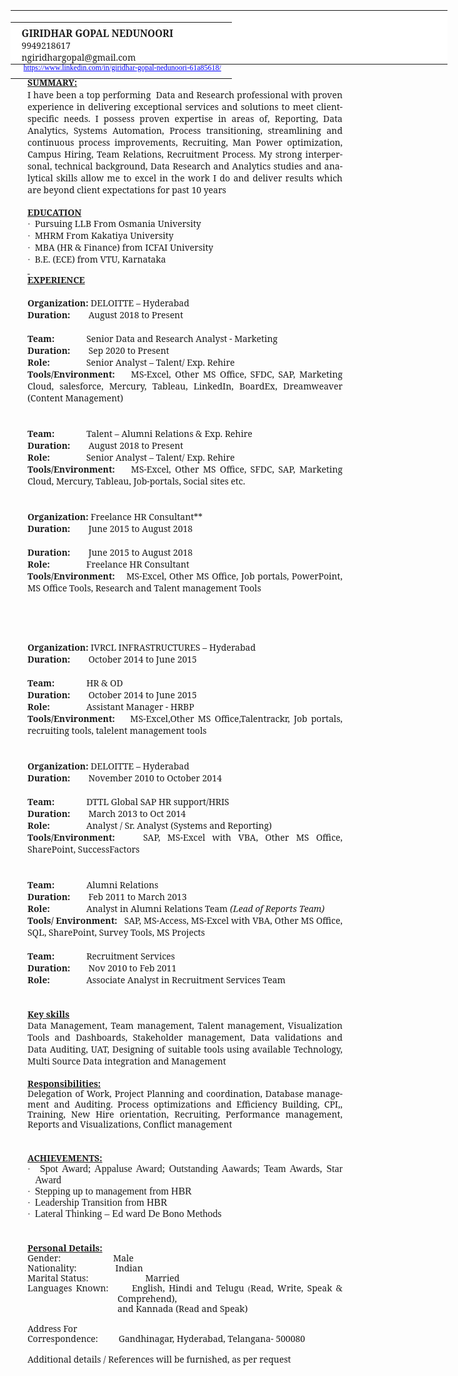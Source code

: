 <html xmlns:v="urn:schemas-microsoft-com:vml"
xmlns:o="urn:schemas-microsoft-com:office:office"
xmlns:w="urn:schemas-microsoft-com:office:word"
xmlns:m="http://schemas.microsoft.com/office/2004/12/omml"
xmlns="http://www.w3.org/TR/REC-html40">

<head>
<meta http-equiv=Content-Type content="text/html; charset=windows-1252">
<meta name=ProgId content=Word.Document>
<meta name=Generator content="Microsoft Word 12">
<meta name=Originator content="Microsoft Word 12">
<link rel=File-List
href="Giridhar%20Gopal%20Nedunoori%20v%202-%20Juner%202021%20-%20Copy_files/filelist.xml">
<link rel=Edit-Time-Data
href="Giridhar%20Gopal%20Nedunoori%20v%202-%20Juner%202021%20-%20Copy_files/editdata.mso">
<!--[if !mso]>
<style>
v\:* {behavior:url(#default#VML);}
o\:* {behavior:url(#default#VML);}
w\:* {behavior:url(#default#VML);}
.shape {behavior:url(#default#VML);}
</style>
<![endif]--><!--[if gte mso 9]><xml>
 <o:DocumentProperties>
  <o:Author>Zaman, Faraz</o:Author>
  <o:LastAuthor>Windows 7</o:LastAuthor>
  <o:Revision>2</o:Revision>
  <o:TotalTime>60</o:TotalTime>
  <o:LastPrinted>2021-06-18T17:49:00Z</o:LastPrinted>
  <o:Created>2021-06-18T18:22:00Z</o:Created>
  <o:LastSaved>2021-06-18T18:22:00Z</o:LastSaved>
  <o:Pages>3</o:Pages>
  <o:Words>555</o:Words>
  <o:Characters>3164</o:Characters>
  <o:Company>Deloitte</o:Company>
  <o:Lines>26</o:Lines>
  <o:Paragraphs>7</o:Paragraphs>
  <o:CharactersWithSpaces>3712</o:CharactersWithSpaces>
  <o:Version>12.00</o:Version>
 </o:DocumentProperties>
 <o:OfficeDocumentSettings>
  <o:AllowPNG/>
 </o:OfficeDocumentSettings>
</xml><![endif]-->
<link rel=themeData
href="Giridhar%20Gopal%20Nedunoori%20v%202-%20Juner%202021%20-%20Copy_files/themedata.thmx">
<link rel=colorSchemeMapping
href="Giridhar%20Gopal%20Nedunoori%20v%202-%20Juner%202021%20-%20Copy_files/colorschememapping.xml">
<!--[if gte mso 9]><xml>
 <w:WordDocument>
  <w:TrackMoves>false</w:TrackMoves>
  <w:TrackFormatting/>
  <w:PunctuationKerning/>
  <w:ValidateAgainstSchemas/>
  <w:SaveIfXMLInvalid>false</w:SaveIfXMLInvalid>
  <w:IgnoreMixedContent>false</w:IgnoreMixedContent>
  <w:AlwaysShowPlaceholderText>false</w:AlwaysShowPlaceholderText>
  <w:DoNotPromoteQF/>
  <w:LidThemeOther>EN-US</w:LidThemeOther>
  <w:LidThemeAsian>X-NONE</w:LidThemeAsian>
  <w:LidThemeComplexScript>TE</w:LidThemeComplexScript>
  <w:Compatibility>
   <w:BreakWrappedTables/>
   <w:SnapToGridInCell/>
   <w:WrapTextWithPunct/>
   <w:UseAsianBreakRules/>
   <w:DontGrowAutofit/>
   <w:SplitPgBreakAndParaMark/>
   <w:DontVertAlignCellWithSp/>
   <w:DontBreakConstrainedForcedTables/>
   <w:DontVertAlignInTxbx/>
   <w:Word11KerningPairs/>
   <w:CachedColBalance/>
  </w:Compatibility>
  <m:mathPr>
   <m:mathFont m:val="Cambria Math"/>
   <m:brkBin m:val="before"/>
   <m:brkBinSub m:val="--"/>
   <m:smallFrac/>
   <m:dispDef/>
   <m:lMargin m:val="0"/>
   <m:rMargin m:val="0"/>
   <m:defJc m:val="centerGroup"/>
   <m:wrapIndent m:val="1440"/>
   <m:intLim m:val="subSup"/>
   <m:naryLim m:val="undOvr"/>
  </m:mathPr></w:WordDocument>
</xml><![endif]--><!--[if gte mso 9]><xml>
 <w:LatentStyles DefLockedState="false" DefUnhideWhenUsed="true"
  DefSemiHidden="true" DefQFormat="false" DefPriority="99"
  LatentStyleCount="267">
  <w:LsdException Locked="false" Priority="0" SemiHidden="false"
   UnhideWhenUsed="false" QFormat="true" Name="Normal"/>
  <w:LsdException Locked="false" Priority="0" SemiHidden="false"
   UnhideWhenUsed="false" QFormat="true" Name="heading 1"/>
  <w:LsdException Locked="false" Priority="9" QFormat="true" Name="heading 2"/>
  <w:LsdException Locked="false" Priority="9" QFormat="true" Name="heading 3"/>
  <w:LsdException Locked="false" Priority="9" QFormat="true" Name="heading 4"/>
  <w:LsdException Locked="false" Priority="9" QFormat="true" Name="heading 5"/>
  <w:LsdException Locked="false" Priority="9" QFormat="true" Name="heading 6"/>
  <w:LsdException Locked="false" Priority="9" QFormat="true" Name="heading 7"/>
  <w:LsdException Locked="false" Priority="9" QFormat="true" Name="heading 8"/>
  <w:LsdException Locked="false" Priority="9" QFormat="true" Name="heading 9"/>
  <w:LsdException Locked="false" Priority="39" Name="toc 1"/>
  <w:LsdException Locked="false" Priority="39" Name="toc 2"/>
  <w:LsdException Locked="false" Priority="39" Name="toc 3"/>
  <w:LsdException Locked="false" Priority="39" Name="toc 4"/>
  <w:LsdException Locked="false" Priority="39" Name="toc 5"/>
  <w:LsdException Locked="false" Priority="39" Name="toc 6"/>
  <w:LsdException Locked="false" Priority="39" Name="toc 7"/>
  <w:LsdException Locked="false" Priority="39" Name="toc 8"/>
  <w:LsdException Locked="false" Priority="39" Name="toc 9"/>
  <w:LsdException Locked="false" Priority="35" QFormat="true" Name="caption"/>
  <w:LsdException Locked="false" Priority="10" SemiHidden="false"
   UnhideWhenUsed="false" QFormat="true" Name="Title"/>
  <w:LsdException Locked="false" Priority="1" Name="Default Paragraph Font"/>
  <w:LsdException Locked="false" Priority="11" SemiHidden="false"
   UnhideWhenUsed="false" QFormat="true" Name="Subtitle"/>
  <w:LsdException Locked="false" Priority="0" Name="Hyperlink"/>
  <w:LsdException Locked="false" Priority="22" SemiHidden="false"
   UnhideWhenUsed="false" QFormat="true" Name="Strong"/>
  <w:LsdException Locked="false" Priority="20" SemiHidden="false"
   UnhideWhenUsed="false" QFormat="true" Name="Emphasis"/>
  <w:LsdException Locked="false" Priority="59" SemiHidden="false"
   UnhideWhenUsed="false" Name="Table Grid"/>
  <w:LsdException Locked="false" UnhideWhenUsed="false" Name="Placeholder Text"/>
  <w:LsdException Locked="false" Priority="1" SemiHidden="false"
   UnhideWhenUsed="false" QFormat="true" Name="No Spacing"/>
  <w:LsdException Locked="false" Priority="60" SemiHidden="false"
   UnhideWhenUsed="false" Name="Light Shading"/>
  <w:LsdException Locked="false" Priority="61" SemiHidden="false"
   UnhideWhenUsed="false" Name="Light List"/>
  <w:LsdException Locked="false" Priority="62" SemiHidden="false"
   UnhideWhenUsed="false" Name="Light Grid"/>
  <w:LsdException Locked="false" Priority="63" SemiHidden="false"
   UnhideWhenUsed="false" Name="Medium Shading 1"/>
  <w:LsdException Locked="false" Priority="64" SemiHidden="false"
   UnhideWhenUsed="false" Name="Medium Shading 2"/>
  <w:LsdException Locked="false" Priority="65" SemiHidden="false"
   UnhideWhenUsed="false" Name="Medium List 1"/>
  <w:LsdException Locked="false" Priority="66" SemiHidden="false"
   UnhideWhenUsed="false" Name="Medium List 2"/>
  <w:LsdException Locked="false" Priority="67" SemiHidden="false"
   UnhideWhenUsed="false" Name="Medium Grid 1"/>
  <w:LsdException Locked="false" Priority="68" SemiHidden="false"
   UnhideWhenUsed="false" Name="Medium Grid 2"/>
  <w:LsdException Locked="false" Priority="69" SemiHidden="false"
   UnhideWhenUsed="false" Name="Medium Grid 3"/>
  <w:LsdException Locked="false" Priority="70" SemiHidden="false"
   UnhideWhenUsed="false" Name="Dark List"/>
  <w:LsdException Locked="false" Priority="71" SemiHidden="false"
   UnhideWhenUsed="false" Name="Colorful Shading"/>
  <w:LsdException Locked="false" Priority="72" SemiHidden="false"
   UnhideWhenUsed="false" Name="Colorful List"/>
  <w:LsdException Locked="false" Priority="73" SemiHidden="false"
   UnhideWhenUsed="false" Name="Colorful Grid"/>
  <w:LsdException Locked="false" Priority="60" SemiHidden="false"
   UnhideWhenUsed="false" Name="Light Shading Accent 1"/>
  <w:LsdException Locked="false" Priority="61" SemiHidden="false"
   UnhideWhenUsed="false" Name="Light List Accent 1"/>
  <w:LsdException Locked="false" Priority="62" SemiHidden="false"
   UnhideWhenUsed="false" Name="Light Grid Accent 1"/>
  <w:LsdException Locked="false" Priority="63" SemiHidden="false"
   UnhideWhenUsed="false" Name="Medium Shading 1 Accent 1"/>
  <w:LsdException Locked="false" Priority="64" SemiHidden="false"
   UnhideWhenUsed="false" Name="Medium Shading 2 Accent 1"/>
  <w:LsdException Locked="false" Priority="65" SemiHidden="false"
   UnhideWhenUsed="false" Name="Medium List 1 Accent 1"/>
  <w:LsdException Locked="false" UnhideWhenUsed="false" Name="Revision"/>
  <w:LsdException Locked="false" Priority="34" SemiHidden="false"
   UnhideWhenUsed="false" QFormat="true" Name="List Paragraph"/>
  <w:LsdException Locked="false" Priority="29" SemiHidden="false"
   UnhideWhenUsed="false" QFormat="true" Name="Quote"/>
  <w:LsdException Locked="false" Priority="30" SemiHidden="false"
   UnhideWhenUsed="false" QFormat="true" Name="Intense Quote"/>
  <w:LsdException Locked="false" Priority="66" SemiHidden="false"
   UnhideWhenUsed="false" Name="Medium List 2 Accent 1"/>
  <w:LsdException Locked="false" Priority="67" SemiHidden="false"
   UnhideWhenUsed="false" Name="Medium Grid 1 Accent 1"/>
  <w:LsdException Locked="false" Priority="68" SemiHidden="false"
   UnhideWhenUsed="false" Name="Medium Grid 2 Accent 1"/>
  <w:LsdException Locked="false" Priority="69" SemiHidden="false"
   UnhideWhenUsed="false" Name="Medium Grid 3 Accent 1"/>
  <w:LsdException Locked="false" Priority="70" SemiHidden="false"
   UnhideWhenUsed="false" Name="Dark List Accent 1"/>
  <w:LsdException Locked="false" Priority="71" SemiHidden="false"
   UnhideWhenUsed="false" Name="Colorful Shading Accent 1"/>
  <w:LsdException Locked="false" Priority="72" SemiHidden="false"
   UnhideWhenUsed="false" Name="Colorful List Accent 1"/>
  <w:LsdException Locked="false" Priority="73" SemiHidden="false"
   UnhideWhenUsed="false" Name="Colorful Grid Accent 1"/>
  <w:LsdException Locked="false" Priority="60" SemiHidden="false"
   UnhideWhenUsed="false" Name="Light Shading Accent 2"/>
  <w:LsdException Locked="false" Priority="61" SemiHidden="false"
   UnhideWhenUsed="false" Name="Light List Accent 2"/>
  <w:LsdException Locked="false" Priority="62" SemiHidden="false"
   UnhideWhenUsed="false" Name="Light Grid Accent 2"/>
  <w:LsdException Locked="false" Priority="63" SemiHidden="false"
   UnhideWhenUsed="false" Name="Medium Shading 1 Accent 2"/>
  <w:LsdException Locked="false" Priority="64" SemiHidden="false"
   UnhideWhenUsed="false" Name="Medium Shading 2 Accent 2"/>
  <w:LsdException Locked="false" Priority="65" SemiHidden="false"
   UnhideWhenUsed="false" Name="Medium List 1 Accent 2"/>
  <w:LsdException Locked="false" Priority="66" SemiHidden="false"
   UnhideWhenUsed="false" Name="Medium List 2 Accent 2"/>
  <w:LsdException Locked="false" Priority="67" SemiHidden="false"
   UnhideWhenUsed="false" Name="Medium Grid 1 Accent 2"/>
  <w:LsdException Locked="false" Priority="68" SemiHidden="false"
   UnhideWhenUsed="false" Name="Medium Grid 2 Accent 2"/>
  <w:LsdException Locked="false" Priority="69" SemiHidden="false"
   UnhideWhenUsed="false" Name="Medium Grid 3 Accent 2"/>
  <w:LsdException Locked="false" Priority="70" SemiHidden="false"
   UnhideWhenUsed="false" Name="Dark List Accent 2"/>
  <w:LsdException Locked="false" Priority="71" SemiHidden="false"
   UnhideWhenUsed="false" Name="Colorful Shading Accent 2"/>
  <w:LsdException Locked="false" Priority="72" SemiHidden="false"
   UnhideWhenUsed="false" Name="Colorful List Accent 2"/>
  <w:LsdException Locked="false" Priority="73" SemiHidden="false"
   UnhideWhenUsed="false" Name="Colorful Grid Accent 2"/>
  <w:LsdException Locked="false" Priority="60" SemiHidden="false"
   UnhideWhenUsed="false" Name="Light Shading Accent 3"/>
  <w:LsdException Locked="false" Priority="61" SemiHidden="false"
   UnhideWhenUsed="false" Name="Light List Accent 3"/>
  <w:LsdException Locked="false" Priority="62" SemiHidden="false"
   UnhideWhenUsed="false" Name="Light Grid Accent 3"/>
  <w:LsdException Locked="false" Priority="63" SemiHidden="false"
   UnhideWhenUsed="false" Name="Medium Shading 1 Accent 3"/>
  <w:LsdException Locked="false" Priority="64" SemiHidden="false"
   UnhideWhenUsed="false" Name="Medium Shading 2 Accent 3"/>
  <w:LsdException Locked="false" Priority="65" SemiHidden="false"
   UnhideWhenUsed="false" Name="Medium List 1 Accent 3"/>
  <w:LsdException Locked="false" Priority="66" SemiHidden="false"
   UnhideWhenUsed="false" Name="Medium List 2 Accent 3"/>
  <w:LsdException Locked="false" Priority="67" SemiHidden="false"
   UnhideWhenUsed="false" Name="Medium Grid 1 Accent 3"/>
  <w:LsdException Locked="false" Priority="68" SemiHidden="false"
   UnhideWhenUsed="false" Name="Medium Grid 2 Accent 3"/>
  <w:LsdException Locked="false" Priority="69" SemiHidden="false"
   UnhideWhenUsed="false" Name="Medium Grid 3 Accent 3"/>
  <w:LsdException Locked="false" Priority="70" SemiHidden="false"
   UnhideWhenUsed="false" Name="Dark List Accent 3"/>
  <w:LsdException Locked="false" Priority="71" SemiHidden="false"
   UnhideWhenUsed="false" Name="Colorful Shading Accent 3"/>
  <w:LsdException Locked="false" Priority="72" SemiHidden="false"
   UnhideWhenUsed="false" Name="Colorful List Accent 3"/>
  <w:LsdException Locked="false" Priority="73" SemiHidden="false"
   UnhideWhenUsed="false" Name="Colorful Grid Accent 3"/>
  <w:LsdException Locked="false" Priority="60" SemiHidden="false"
   UnhideWhenUsed="false" Name="Light Shading Accent 4"/>
  <w:LsdException Locked="false" Priority="61" SemiHidden="false"
   UnhideWhenUsed="false" Name="Light List Accent 4"/>
  <w:LsdException Locked="false" Priority="62" SemiHidden="false"
   UnhideWhenUsed="false" Name="Light Grid Accent 4"/>
  <w:LsdException Locked="false" Priority="63" SemiHidden="false"
   UnhideWhenUsed="false" Name="Medium Shading 1 Accent 4"/>
  <w:LsdException Locked="false" Priority="64" SemiHidden="false"
   UnhideWhenUsed="false" Name="Medium Shading 2 Accent 4"/>
  <w:LsdException Locked="false" Priority="65" SemiHidden="false"
   UnhideWhenUsed="false" Name="Medium List 1 Accent 4"/>
  <w:LsdException Locked="false" Priority="66" SemiHidden="false"
   UnhideWhenUsed="false" Name="Medium List 2 Accent 4"/>
  <w:LsdException Locked="false" Priority="67" SemiHidden="false"
   UnhideWhenUsed="false" Name="Medium Grid 1 Accent 4"/>
  <w:LsdException Locked="false" Priority="68" SemiHidden="false"
   UnhideWhenUsed="false" Name="Medium Grid 2 Accent 4"/>
  <w:LsdException Locked="false" Priority="69" SemiHidden="false"
   UnhideWhenUsed="false" Name="Medium Grid 3 Accent 4"/>
  <w:LsdException Locked="false" Priority="70" SemiHidden="false"
   UnhideWhenUsed="false" Name="Dark List Accent 4"/>
  <w:LsdException Locked="false" Priority="71" SemiHidden="false"
   UnhideWhenUsed="false" Name="Colorful Shading Accent 4"/>
  <w:LsdException Locked="false" Priority="72" SemiHidden="false"
   UnhideWhenUsed="false" Name="Colorful List Accent 4"/>
  <w:LsdException Locked="false" Priority="73" SemiHidden="false"
   UnhideWhenUsed="false" Name="Colorful Grid Accent 4"/>
  <w:LsdException Locked="false" Priority="60" SemiHidden="false"
   UnhideWhenUsed="false" Name="Light Shading Accent 5"/>
  <w:LsdException Locked="false" Priority="61" SemiHidden="false"
   UnhideWhenUsed="false" Name="Light List Accent 5"/>
  <w:LsdException Locked="false" Priority="62" SemiHidden="false"
   UnhideWhenUsed="false" Name="Light Grid Accent 5"/>
  <w:LsdException Locked="false" Priority="63" SemiHidden="false"
   UnhideWhenUsed="false" Name="Medium Shading 1 Accent 5"/>
  <w:LsdException Locked="false" Priority="64" SemiHidden="false"
   UnhideWhenUsed="false" Name="Medium Shading 2 Accent 5"/>
  <w:LsdException Locked="false" Priority="65" SemiHidden="false"
   UnhideWhenUsed="false" Name="Medium List 1 Accent 5"/>
  <w:LsdException Locked="false" Priority="66" SemiHidden="false"
   UnhideWhenUsed="false" Name="Medium List 2 Accent 5"/>
  <w:LsdException Locked="false" Priority="67" SemiHidden="false"
   UnhideWhenUsed="false" Name="Medium Grid 1 Accent 5"/>
  <w:LsdException Locked="false" Priority="68" SemiHidden="false"
   UnhideWhenUsed="false" Name="Medium Grid 2 Accent 5"/>
  <w:LsdException Locked="false" Priority="69" SemiHidden="false"
   UnhideWhenUsed="false" Name="Medium Grid 3 Accent 5"/>
  <w:LsdException Locked="false" Priority="70" SemiHidden="false"
   UnhideWhenUsed="false" Name="Dark List Accent 5"/>
  <w:LsdException Locked="false" Priority="71" SemiHidden="false"
   UnhideWhenUsed="false" Name="Colorful Shading Accent 5"/>
  <w:LsdException Locked="false" Priority="72" SemiHidden="false"
   UnhideWhenUsed="false" Name="Colorful List Accent 5"/>
  <w:LsdException Locked="false" Priority="73" SemiHidden="false"
   UnhideWhenUsed="false" Name="Colorful Grid Accent 5"/>
  <w:LsdException Locked="false" Priority="60" SemiHidden="false"
   UnhideWhenUsed="false" Name="Light Shading Accent 6"/>
  <w:LsdException Locked="false" Priority="61" SemiHidden="false"
   UnhideWhenUsed="false" Name="Light List Accent 6"/>
  <w:LsdException Locked="false" Priority="62" SemiHidden="false"
   UnhideWhenUsed="false" Name="Light Grid Accent 6"/>
  <w:LsdException Locked="false" Priority="63" SemiHidden="false"
   UnhideWhenUsed="false" Name="Medium Shading 1 Accent 6"/>
  <w:LsdException Locked="false" Priority="64" SemiHidden="false"
   UnhideWhenUsed="false" Name="Medium Shading 2 Accent 6"/>
  <w:LsdException Locked="false" Priority="65" SemiHidden="false"
   UnhideWhenUsed="false" Name="Medium List 1 Accent 6"/>
  <w:LsdException Locked="false" Priority="66" SemiHidden="false"
   UnhideWhenUsed="false" Name="Medium List 2 Accent 6"/>
  <w:LsdException Locked="false" Priority="67" SemiHidden="false"
   UnhideWhenUsed="false" Name="Medium Grid 1 Accent 6"/>
  <w:LsdException Locked="false" Priority="68" SemiHidden="false"
   UnhideWhenUsed="false" Name="Medium Grid 2 Accent 6"/>
  <w:LsdException Locked="false" Priority="69" SemiHidden="false"
   UnhideWhenUsed="false" Name="Medium Grid 3 Accent 6"/>
  <w:LsdException Locked="false" Priority="70" SemiHidden="false"
   UnhideWhenUsed="false" Name="Dark List Accent 6"/>
  <w:LsdException Locked="false" Priority="71" SemiHidden="false"
   UnhideWhenUsed="false" Name="Colorful Shading Accent 6"/>
  <w:LsdException Locked="false" Priority="72" SemiHidden="false"
   UnhideWhenUsed="false" Name="Colorful List Accent 6"/>
  <w:LsdException Locked="false" Priority="73" SemiHidden="false"
   UnhideWhenUsed="false" Name="Colorful Grid Accent 6"/>
  <w:LsdException Locked="false" Priority="19" SemiHidden="false"
   UnhideWhenUsed="false" QFormat="true" Name="Subtle Emphasis"/>
  <w:LsdException Locked="false" Priority="21" SemiHidden="false"
   UnhideWhenUsed="false" QFormat="true" Name="Intense Emphasis"/>
  <w:LsdException Locked="false" Priority="31" SemiHidden="false"
   UnhideWhenUsed="false" QFormat="true" Name="Subtle Reference"/>
  <w:LsdException Locked="false" Priority="32" SemiHidden="false"
   UnhideWhenUsed="false" QFormat="true" Name="Intense Reference"/>
  <w:LsdException Locked="false" Priority="33" SemiHidden="false"
   UnhideWhenUsed="false" QFormat="true" Name="Book Title"/>
  <w:LsdException Locked="false" Priority="37" Name="Bibliography"/>
  <w:LsdException Locked="false" Priority="39" QFormat="true" Name="TOC Heading"/>
 </w:LatentStyles>
</xml><![endif]-->
<style>
<!--
 /* Font Definitions */
 @font-face
	{font-family:Wingdings;
	panose-1:5 0 0 0 0 0 0 0 0 0;
	mso-font-charset:2;
	mso-generic-font-family:auto;
	mso-font-pitch:variable;
	mso-font-signature:0 268435456 0 0 -2147483648 0;}
@font-face
	{font-family:"Cambria Math";
	panose-1:2 4 5 3 5 4 6 3 2 4;
	mso-font-charset:0;
	mso-generic-font-family:roman;
	mso-font-pitch:variable;
	mso-font-signature:-1610611985 1107304683 0 0 415 0;}
@font-face
	{font-family:Calibri;
	panose-1:2 15 5 2 2 2 4 3 2 4;
	mso-font-charset:0;
	mso-generic-font-family:swiss;
	mso-font-pitch:variable;
	mso-font-signature:-520092929 1073786111 9 0 415 0;}
@font-face
	{font-family:"Book Antiqua";
	panose-1:2 4 6 2 5 3 5 3 3 4;
	mso-font-charset:0;
	mso-generic-font-family:roman;
	mso-font-pitch:variable;
	mso-font-signature:647 0 0 0 159 0;}
 /* Style Definitions */
 p.MsoNormal, li.MsoNormal, div.MsoNormal
	{mso-style-unhide:no;
	mso-style-qformat:yes;
	mso-style-parent:"";
	margin:0in;
	margin-bottom:.0001pt;
	mso-pagination:widow-orphan;
	font-size:12.0pt;
	mso-bidi-font-size:10.0pt;
	font-family:"Times New Roman","serif";
	mso-fareast-font-family:"Times New Roman";
	mso-bidi-language:AR-SA;}
h1
	{mso-style-name:"Heading 1\,Part";
	mso-style-unhide:no;
	mso-style-qformat:yes;
	mso-style-link:"Heading 1 Char\,Part Char";
	mso-style-next:Normal;
	margin:0in;
	margin-bottom:.0001pt;
	mso-pagination:widow-orphan;
	page-break-after:avoid;
	mso-outline-level:1;
	font-size:12.0pt;
	mso-bidi-font-size:10.0pt;
	font-family:"Times New Roman","serif";
	mso-fareast-font-family:"Times New Roman";
	mso-font-kerning:0pt;
	mso-bidi-language:AR-SA;
	mso-bidi-font-weight:normal;}
p.MsoHeader, li.MsoHeader, div.MsoHeader
	{mso-style-priority:99;
	mso-style-link:"Header Char";
	margin:0in;
	margin-bottom:.0001pt;
	mso-pagination:widow-orphan;
	tab-stops:center 3.25in right 6.5in;
	font-size:12.0pt;
	mso-bidi-font-size:10.0pt;
	font-family:"Times New Roman","serif";
	mso-fareast-font-family:"Times New Roman";
	mso-bidi-language:AR-SA;}
p.MsoFooter, li.MsoFooter, div.MsoFooter
	{mso-style-priority:99;
	mso-style-link:"Footer Char";
	margin:0in;
	margin-bottom:.0001pt;
	mso-pagination:widow-orphan;
	tab-stops:center 3.25in right 6.5in;
	font-size:12.0pt;
	mso-bidi-font-size:10.0pt;
	font-family:"Times New Roman","serif";
	mso-fareast-font-family:"Times New Roman";
	mso-bidi-language:AR-SA;}
a:link, span.MsoHyperlink
	{mso-style-noshow:yes;
	mso-style-unhide:no;
	mso-style-parent:"";
	color:blue;
	text-decoration:underline;
	text-underline:single;}
a:visited, span.MsoHyperlinkFollowed
	{mso-style-noshow:yes;
	mso-style-priority:99;
	color:purple;
	mso-themecolor:followedhyperlink;
	text-decoration:underline;
	text-underline:single;}
p.MsoListParagraph, li.MsoListParagraph, div.MsoListParagraph
	{mso-style-priority:34;
	mso-style-unhide:no;
	mso-style-qformat:yes;
	margin-top:0in;
	margin-right:0in;
	margin-bottom:0in;
	margin-left:.5in;
	margin-bottom:.0001pt;
	mso-add-space:auto;
	mso-pagination:widow-orphan;
	font-size:12.0pt;
	font-family:"Times New Roman","serif";
	mso-fareast-font-family:"Times New Roman";
	mso-bidi-language:AR-SA;}
p.MsoListParagraphCxSpFirst, li.MsoListParagraphCxSpFirst, div.MsoListParagraphCxSpFirst
	{mso-style-priority:34;
	mso-style-unhide:no;
	mso-style-qformat:yes;
	mso-style-type:export-only;
	margin-top:0in;
	margin-right:0in;
	margin-bottom:0in;
	margin-left:.5in;
	margin-bottom:.0001pt;
	mso-add-space:auto;
	mso-pagination:widow-orphan;
	font-size:12.0pt;
	font-family:"Times New Roman","serif";
	mso-fareast-font-family:"Times New Roman";
	mso-bidi-language:AR-SA;}
p.MsoListParagraphCxSpMiddle, li.MsoListParagraphCxSpMiddle, div.MsoListParagraphCxSpMiddle
	{mso-style-priority:34;
	mso-style-unhide:no;
	mso-style-qformat:yes;
	mso-style-type:export-only;
	margin-top:0in;
	margin-right:0in;
	margin-bottom:0in;
	margin-left:.5in;
	margin-bottom:.0001pt;
	mso-add-space:auto;
	mso-pagination:widow-orphan;
	font-size:12.0pt;
	font-family:"Times New Roman","serif";
	mso-fareast-font-family:"Times New Roman";
	mso-bidi-language:AR-SA;}
p.MsoListParagraphCxSpLast, li.MsoListParagraphCxSpLast, div.MsoListParagraphCxSpLast
	{mso-style-priority:34;
	mso-style-unhide:no;
	mso-style-qformat:yes;
	mso-style-type:export-only;
	margin-top:0in;
	margin-right:0in;
	margin-bottom:0in;
	margin-left:.5in;
	margin-bottom:.0001pt;
	mso-add-space:auto;
	mso-pagination:widow-orphan;
	font-size:12.0pt;
	font-family:"Times New Roman","serif";
	mso-fareast-font-family:"Times New Roman";
	mso-bidi-language:AR-SA;}
span.Heading1Char
	{mso-style-name:"Heading 1 Char\,Part Char";
	mso-style-unhide:no;
	mso-style-locked:yes;
	mso-style-link:"Heading 1\,Part";
	mso-ansi-font-size:12.0pt;
	mso-bidi-font-size:10.0pt;
	font-family:"Times New Roman","serif";
	mso-ascii-font-family:"Times New Roman";
	mso-fareast-font-family:"Times New Roman";
	mso-hansi-font-family:"Times New Roman";
	mso-bidi-font-family:"Times New Roman";
	font-weight:bold;
	mso-bidi-font-weight:normal;}
span.HeaderChar
	{mso-style-name:"Header Char";
	mso-style-priority:99;
	mso-style-unhide:no;
	mso-style-locked:yes;
	mso-style-link:Header;
	mso-ansi-font-size:12.0pt;
	mso-bidi-font-size:10.0pt;
	font-family:"Times New Roman","serif";
	mso-ascii-font-family:"Times New Roman";
	mso-fareast-font-family:"Times New Roman";
	mso-hansi-font-family:"Times New Roman";
	mso-bidi-font-family:"Times New Roman";}
span.FooterChar
	{mso-style-name:"Footer Char";
	mso-style-priority:99;
	mso-style-unhide:no;
	mso-style-locked:yes;
	mso-style-link:Footer;
	mso-ansi-font-size:12.0pt;
	mso-bidi-font-size:10.0pt;
	font-family:"Times New Roman","serif";
	mso-ascii-font-family:"Times New Roman";
	mso-fareast-font-family:"Times New Roman";
	mso-hansi-font-family:"Times New Roman";
	mso-bidi-font-family:"Times New Roman";}
.MsoChpDefault
	{mso-style-type:export-only;
	mso-default-props:yes;
	mso-ascii-font-family:Calibri;
	mso-ascii-theme-font:minor-latin;
	mso-fareast-font-family:Calibri;
	mso-fareast-theme-font:minor-latin;
	mso-hansi-font-family:Calibri;
	mso-hansi-theme-font:minor-latin;
	mso-bidi-font-family:Gautami;
	mso-bidi-theme-font:minor-bidi;
	mso-bidi-language:AR-SA;}
.MsoPapDefault
	{mso-style-type:export-only;
	margin-bottom:10.0pt;
	line-height:115%;}
 /* Page Definitions */
 @page
	{mso-footnote-separator:url("Giridhar%20Gopal%20Nedunoori%20v%202-%20Juner%202021%20-%20Copy_files/header.htm") fs;
	mso-footnote-continuation-separator:url("Giridhar%20Gopal%20Nedunoori%20v%202-%20Juner%202021%20-%20Copy_files/header.htm") fcs;
	mso-endnote-separator:url("Giridhar%20Gopal%20Nedunoori%20v%202-%20Juner%202021%20-%20Copy_files/header.htm") es;
	mso-endnote-continuation-separator:url("Giridhar%20Gopal%20Nedunoori%20v%202-%20Juner%202021%20-%20Copy_files/header.htm") ecs;}
@page Section1
	{size:8.5in 11.0in;
	margin:58.5pt 67.5pt 22.5pt 63.0pt;
	mso-header-margin:.3in;
	mso-footer-margin:27.75pt;
	mso-title-page:yes;
	mso-header:url("Giridhar%20Gopal%20Nedunoori%20v%202-%20Juner%202021%20-%20Copy_files/header.htm") h1;
	mso-footer:url("Giridhar%20Gopal%20Nedunoori%20v%202-%20Juner%202021%20-%20Copy_files/header.htm") f1;
	mso-first-header:url("Giridhar%20Gopal%20Nedunoori%20v%202-%20Juner%202021%20-%20Copy_files/header.htm") fh1;
	mso-first-footer:url("Giridhar%20Gopal%20Nedunoori%20v%202-%20Juner%202021%20-%20Copy_files/header.htm") ff1;
	mso-paper-source:0;}
div.Section1
	{page:Section1;}
 /* List Definitions */
 @list l0
	{mso-list-id:688602979;
	mso-list-type:hybrid;
	mso-list-template-ids:-210339482 67698689 67698691 67698693 67698689 67698691 67698693 67698689 67698691 67698693;}
@list l0:level1
	{mso-level-number-format:bullet;
	mso-level-text:\F0B7;
	mso-level-tab-stop:none;
	mso-level-number-position:left;
	margin-left:9.35pt;
	text-indent:-.25in;
	font-family:Symbol;}
@list l1
	{mso-list-id:1460343196;
	mso-list-type:hybrid;
	mso-list-template-ids:-1668529498 67698689 67698691 67698693 67698689 67698691 67698693 67698689 67698691 67698693;}
@list l1:level1
	{mso-level-number-format:bullet;
	mso-level-text:\F0B7;
	mso-level-tab-stop:none;
	mso-level-number-position:left;
	margin-left:9.0pt;
	text-indent:-.25in;
	font-family:Symbol;}
@list l2
	{mso-list-id:1517311686;
	mso-list-type:hybrid;
	mso-list-template-ids:1379289326 67698689 67698691 67698693 67698689 67698691 67698693 67698689 67698691 67698693;}
@list l2:level1
	{mso-level-number-format:bullet;
	mso-level-text:\F0B7;
	mso-level-tab-stop:none;
	mso-level-number-position:left;
	margin-left:46.05pt;
	text-indent:-.25in;
	font-family:Symbol;}
@list l2:level2
	{mso-level-number-format:bullet;
	mso-level-text:o;
	mso-level-tab-stop:none;
	mso-level-number-position:left;
	margin-left:82.05pt;
	text-indent:-.25in;
	font-family:"Courier New";}
@list l3
	{mso-list-id:1961689770;
	mso-list-type:hybrid;
	mso-list-template-ids:-1481758502 67698689 67698689 67698693 67698689 67698691 67698693 67698689 67698691 67698693;}
@list l3:level1
	{mso-level-number-format:bullet;
	mso-level-text:\F0B7;
	mso-level-tab-stop:none;
	mso-level-number-position:left;
	text-indent:-.25in;
	font-family:Symbol;}
@list l3:level2
	{mso-level-number-format:bullet;
	mso-level-text:\F0B7;
	mso-level-tab-stop:none;
	mso-level-number-position:left;
	text-indent:-.25in;
	font-family:Symbol;}
@list l3:level3
	{mso-level-number-format:bullet;
	mso-level-text:\F0A7;
	mso-level-tab-stop:none;
	mso-level-number-position:left;
	text-indent:-.25in;
	font-family:Wingdings;}
ol
	{margin-bottom:0in;}
ul
	{margin-bottom:0in;}
-->
</style>
<!--[if gte mso 10]>
<style>
 /* Style Definitions */
 table.MsoNormalTable
	{mso-style-name:"Table Normal";
	mso-tstyle-rowband-size:0;
	mso-tstyle-colband-size:0;
	mso-style-noshow:yes;
	mso-style-priority:99;
	mso-style-qformat:yes;
	mso-style-parent:"";
	mso-padding-alt:0in 5.4pt 0in 5.4pt;
	mso-para-margin-top:0in;
	mso-para-margin-right:0in;
	mso-para-margin-bottom:10.0pt;
	mso-para-margin-left:0in;
	line-height:115%;
	mso-pagination:widow-orphan;
	font-size:11.0pt;
	font-family:"Calibri","sans-serif";
	mso-ascii-font-family:Calibri;
	mso-ascii-theme-font:minor-latin;
	mso-hansi-font-family:Calibri;
	mso-hansi-theme-font:minor-latin;
	mso-bidi-font-family:Gautami;
	mso-bidi-theme-font:minor-bidi;
	mso-bidi-language:AR-SA;}
</style>
<![endif]--><!--[if gte mso 9]><xml>
 <o:shapedefaults v:ext="edit" spidmax="8194"/>
</xml><![endif]--><!--[if gte mso 9]><xml>
 <o:shapelayout v:ext="edit">
  <o:idmap v:ext="edit" data="1"/>
 </o:shapelayout></xml><![endif]-->
</head>

<body lang=EN-US link=blue vlink=purple style='tab-interval:.5in'>

<div class=Section1>

<p class=MsoNormal style='text-align:justify;line-height:150%'><!--[if gte vml 1]><v:shapetype
 id="_x0000_t202" coordsize="21600,21600" o:spt="202" path="m,l,21600r21600,l21600,xe">
 <v:stroke joinstyle="miter"/>
 <v:path gradientshapeok="t" o:connecttype="rect"/>
</v:shapetype><v:shape id="_x0000_s1026" type="#_x0000_t202" style='position:absolute;
 left:0;text-align:left;margin-left:-20.2pt;margin-top:-20.45pt;width:520.95pt;
 height:61.95pt;z-index:1' stroked="f">
 <v:textbox style='mso-next-textbox:#_x0000_s1026'/>
</v:shape><![endif]--><![if !vml]><span style='mso-ignore:vglayout;position:
relative;z-index:1'><span style='left:0px;position:absolute;left:-27px;
top:-27px;width:699px;height:86px'>

<table cellpadding=0 cellspacing=0>
 <tr>
  <td width=699 height=86 bgcolor=white style='vertical-align:top;background:
  white'><![endif]><![if !mso]><span style='position:absolute;mso-ignore:vglayout;
  left:0pt;z-index:1'>
  <table cellpadding=0 cellspacing=0 width="100%">
   <tr>
    <td><![endif]>
    <div v:shape="_x0000_s1026" style='padding:3.6pt 7.2pt 3.6pt 7.2pt'
    class=shape>
    <h1><span style='font-size:11.5pt;font-family:"Book Antiqua","serif";
    mso-bidi-font-family:Arial'>GIRIDHAR GOPAL NEDUNOORI<o:p></o:p></span></h1>
    <p class=MsoNormal><span style='font-size:10.5pt;font-family:"Book Antiqua","serif";
    mso-bidi-font-family:Arial'>9949218617<o:p></o:p></span></p>
    <p class=MsoNormal><span style='font-size:10.5pt;font-family:"Book Antiqua","serif";
    mso-bidi-font-family:Arial'>ngiridhargopal@gmail.com</span></p>
    <p class=MsoNormal><span style='font-size:9.0pt;mso-bidi-font-size:7.0pt'><span
    style='mso-spacerun:yes'> </span></span><a
    href="https://www.linkedin.com/in/giridhar-gopal-nedunoori-61a85618/"><span
    style='font-size:9.0pt;mso-bidi-font-size:7.0pt'>https://www.linkedin.com/in/giridhar-gopal-nedunoori-61a85618/</span></a><span
    style='font-size:7.5pt;font-family:"Book Antiqua","serif";mso-bidi-font-family:
    Arial'><o:p></o:p></span></p>
    </div>
    <![if !mso]></td>
   </tr>
  </table>
  </span><![endif]><![if !mso & !vml]>&nbsp;<![endif]><![if !vml]></td>
 </tr>
</table>

</span></span><![endif]><b style='mso-bidi-font-weight:normal'><u><span
style='font-size:10.5pt;line-height:150%;font-family:"Book Antiqua","serif";
mso-bidi-font-family:Arial'><o:p><span style='text-decoration:none'>&nbsp;</span></o:p></span></u></b></p>

<p class=MsoNormal style='text-align:justify;line-height:150%'><b
style='mso-bidi-font-weight:normal'><u><span style='font-size:10.5pt;
line-height:150%;font-family:"Book Antiqua","serif";mso-bidi-font-family:Arial'><o:p><span
 style='text-decoration:none'>&nbsp;</span></o:p></span></u></b></p>

<p class=MsoNormal style='text-align:justify;line-height:150%'><b
style='mso-bidi-font-weight:normal'><u><span style='font-size:10.5pt;
line-height:150%;font-family:"Book Antiqua","serif";mso-bidi-font-family:Arial'><o:p><span
 style='text-decoration:none'>&nbsp;</span></o:p></span></u></b></p>

<br style='mso-ignore:vglayout' clear=ALL>

<p class=MsoNormal style='text-align:justify;line-height:150%'><b
style='mso-bidi-font-weight:normal'><u><span style='font-size:10.5pt;
line-height:150%;font-family:"Book Antiqua","serif";mso-bidi-font-family:Arial'>SUMMARY:<o:p></o:p></span></u></b></p>

<p class=MsoNormal style='text-align:justify;tab-stops:.25in'><span
style='font-size:10.5pt;font-family:"Book Antiqua","serif";mso-bidi-font-family:
Arial'>I have been a top performing <span style='mso-spacerun:yes'> </span>Data
and Research professional with proven experience in delivering exceptional services
and solutions to meet client-specific needs. I possess proven expertise in
areas of, Reporting, Data Analytics, Systems Automation, Process transitioning,
streamlining and continuous process improvements, Recruiting, Man Power
optimization, Campus Hiring, Team Relations, Recruitment Process. My strong
interpersonal, technical background, Data Research and Analytics studies and
analytical skills allow me to excel in the work I do and deliver results which
are beyond client expectations for past 10 years<o:p></o:p></span></p>

<p class=MsoNormal style='text-align:justify;tab-stops:.25in'><span
style='font-size:10.5pt;font-family:"Book Antiqua","serif";mso-bidi-font-family:
Arial'><o:p>&nbsp;</o:p></span></p>

<p class=MsoNormal style='text-align:justify;line-height:115%'><b><u><span
style='font-size:10.5pt;line-height:115%;font-family:"Book Antiqua","serif";
mso-bidi-font-family:Arial'>EDUCATION<o:p></o:p></span></u></b></p>

<p class=MsoListParagraphCxSpFirst style='margin-left:9.0pt;mso-add-space:auto;
text-align:justify;text-indent:-9.0pt;mso-list:l0 level1 lfo3'><![if !supportLists]><span
style='font-size:10.5pt;font-family:Symbol;mso-fareast-font-family:Symbol;
mso-bidi-font-family:Symbol'><span style='mso-list:Ignore'>·<span
style='font:7.0pt "Times New Roman"'>&nbsp;&nbsp; </span></span></span><![endif]><span
style='font-size:10.5pt;font-family:"Book Antiqua","serif";mso-bidi-font-family:
Arial'>Pursuing LLB From Osmania University<o:p></o:p></span></p>

<p class=MsoListParagraphCxSpMiddle style='margin-left:9.0pt;mso-add-space:
auto;text-align:justify;text-indent:-9.0pt;mso-list:l0 level1 lfo3'><![if !supportLists]><span
style='font-size:10.5pt;font-family:Symbol;mso-fareast-font-family:Symbol;
mso-bidi-font-family:Symbol'><span style='mso-list:Ignore'>·<span
style='font:7.0pt "Times New Roman"'>&nbsp;&nbsp; </span></span></span><![endif]><span
style='font-size:10.5pt;font-family:"Book Antiqua","serif";mso-bidi-font-family:
Arial'>MHRM From Kakatiya University<o:p></o:p></span></p>

<p class=MsoListParagraphCxSpMiddle style='margin-left:9.0pt;mso-add-space:
auto;text-align:justify;text-indent:-9.0pt;mso-list:l0 level1 lfo3'><![if !supportLists]><span
style='font-size:10.5pt;font-family:Symbol;mso-fareast-font-family:Symbol;
mso-bidi-font-family:Symbol;mso-bidi-font-weight:bold'><span style='mso-list:
Ignore'>·<span style='font:7.0pt "Times New Roman"'>&nbsp;&nbsp; </span></span></span><![endif]><span
style='font-size:10.5pt;font-family:"Book Antiqua","serif";mso-bidi-font-family:
Arial'>MBA (HR &amp; Finance) from ICFAI University<b><u><o:p></o:p></u></b></span></p>

<p class=MsoListParagraphCxSpLast style='margin-left:9.0pt;mso-add-space:auto;
text-align:justify;text-indent:-9.0pt;mso-list:l0 level1 lfo3'><![if !supportLists]><span
style='font-size:10.5pt;font-family:Symbol;mso-fareast-font-family:Symbol;
mso-bidi-font-family:Symbol;mso-bidi-font-weight:bold'><span style='mso-list:
Ignore'>·<span style='font:7.0pt "Times New Roman"'>&nbsp;&nbsp; </span></span></span><![endif]><span
style='font-size:10.5pt;font-family:"Book Antiqua","serif";mso-bidi-font-family:
Arial'>B.E. (ECE) from VTU, Karnataka<b><u><o:p></o:p></u></b></span></p>

<p class=MsoNormal style='text-align:justify;line-height:115%'><b><u><span
style='font-size:10.5pt;line-height:115%;font-family:"Book Antiqua","serif";
mso-bidi-font-family:Arial'><o:p><span style='text-decoration:none'>&nbsp;</span></o:p></span></u></b></p>

<p class=MsoNormal style='text-align:justify;line-height:115%'><b><u><span
style='font-size:10.5pt;line-height:115%;font-family:"Book Antiqua","serif";
mso-bidi-font-family:Arial'>EXPERIENCE <o:p></o:p></span></u></b></p>

<p class=MsoNormal style='text-align:justify'><b><span style='font-size:10.5pt;
font-family:"Book Antiqua","serif";mso-bidi-font-family:Arial'><o:p>&nbsp;</o:p></span></b></p>

<p class=MsoNormal style='text-align:justify'><b><span style='font-size:10.5pt;
font-family:"Book Antiqua","serif";mso-bidi-font-family:Arial'>Organization:<span
style='mso-tab-count:1'> </span></span></b><span style='font-size:10.5pt;
font-family:"Book Antiqua","serif";mso-bidi-font-family:Arial;mso-bidi-font-weight:
bold'>DELOITTE – Hyderabad<b><o:p></o:p></b></span></p>

<p class=MsoNormal style='text-align:justify'><b><span style='font-size:10.5pt;
font-family:"Book Antiqua","serif";mso-bidi-font-family:Arial'>Duration:<span
style='mso-tab-count:1'>        </span></span></b><span style='font-size:10.5pt;
font-family:"Book Antiqua","serif";mso-bidi-font-family:Arial;mso-bidi-font-weight:
bold'>August 2018 to Present<b><o:p></o:p></b></span></p>

<p class=MsoNormal style='text-align:justify'><b style='mso-bidi-font-weight:
normal'><span style='font-size:10.5pt;font-family:"Book Antiqua","serif";
mso-bidi-font-family:Arial'><o:p>&nbsp;</o:p></span></b></p>

<p class=MsoNormal style='text-align:justify'><b style='mso-bidi-font-weight:
normal'><span style='font-size:10.5pt;font-family:"Book Antiqua","serif";
mso-bidi-font-family:Arial'>Team:<span style='mso-tab-count:2'>              </span></span></b><span
style='font-size:10.5pt;font-family:"Book Antiqua","serif";mso-bidi-font-family:
Arial'>Senior Data and Research Analyst - Marketing<o:p></o:p></span></p>

<p class=MsoNormal style='text-align:justify'><b style='mso-bidi-font-weight:
normal'><span style='font-size:10.5pt;font-family:"Book Antiqua","serif";
mso-bidi-font-family:Arial'>Duration: <span style='mso-tab-count:1'>       </span></span></b><span
style='font-size:10.5pt;font-family:"Book Antiqua","serif";mso-bidi-font-family:
Arial'>Sep 2020<span style='mso-bidi-font-weight:bold'> to Present</span><span
style='mso-tab-count:3'>                              </span><b><u><o:p></o:p></u></b></span></p>

<p class=MsoNormal style='text-align:justify'><b style='mso-bidi-font-weight:
normal'><span style='font-size:10.5pt;font-family:"Book Antiqua","serif";
mso-bidi-font-family:Arial'>Role:<span style='mso-spacerun:yes'>  </span><span
style='mso-tab-count:2'>              </span></span></b><span style='font-size:
10.5pt;font-family:"Book Antiqua","serif";mso-bidi-font-family:Arial'>Senior
Analyst – Talent/ Exp. Rehire<o:p></o:p></span></p>

<p class=MsoNormal style='text-align:justify'><b style='mso-bidi-font-weight:
normal'><span style='font-size:10.5pt;font-family:"Book Antiqua","serif";
mso-bidi-font-family:Arial'>Tools/Environment:</span></b><span
style='font-size:10.5pt;font-family:"Book Antiqua","serif";mso-bidi-font-family:
Arial'><span style='mso-tab-count:1'>    </span>MS-Excel, Other MS Office,
SFDC, SAP, Marketing Cloud, salesforce, Mercury, Tableau, LinkedIn, BoardEx,
Dreamweaver (Content Management)<o:p></o:p></span></p>

<p class=MsoNormal style='text-align:justify'><b><span style='font-size:10.5pt;
font-family:"Book Antiqua","serif";mso-bidi-font-family:Arial'><o:p>&nbsp;</o:p></span></b></p>

<p class=MsoNormal style='text-align:justify'><b><span style='font-size:10.5pt;
font-family:"Book Antiqua","serif";mso-bidi-font-family:Arial'><o:p>&nbsp;</o:p></span></b></p>

<p class=MsoNormal style='text-align:justify'><b style='mso-bidi-font-weight:
normal'><span style='font-size:10.5pt;font-family:"Book Antiqua","serif";
mso-bidi-font-family:Arial'>Team:<span style='mso-tab-count:2'>              </span></span></b><span
style='font-size:10.5pt;font-family:"Book Antiqua","serif";mso-bidi-font-family:
Arial'>Talent – Alumni Relations &amp; Exp. Rehire <o:p></o:p></span></p>

<p class=MsoNormal style='text-align:justify'><b style='mso-bidi-font-weight:
normal'><span style='font-size:10.5pt;font-family:"Book Antiqua","serif";
mso-bidi-font-family:Arial'>Duration: <span style='mso-tab-count:1'>       </span></span></b><span
style='font-size:10.5pt;font-family:"Book Antiqua","serif";mso-bidi-font-family:
Arial'>August<span style='mso-bidi-font-weight:bold'> 2018 to Present</span><span
style='mso-tab-count:3'>                                    </span><b><u><o:p></o:p></u></b></span></p>

<p class=MsoNormal style='text-align:justify'><b style='mso-bidi-font-weight:
normal'><span style='font-size:10.5pt;font-family:"Book Antiqua","serif";
mso-bidi-font-family:Arial'>Role:<span style='mso-spacerun:yes'>  </span><span
style='mso-tab-count:2'>              </span></span></b><span style='font-size:
10.5pt;font-family:"Book Antiqua","serif";mso-bidi-font-family:Arial'>Senior
Analyst – Talent/ Exp. Rehire<o:p></o:p></span></p>

<p class=MsoNormal style='text-align:justify'><b style='mso-bidi-font-weight:
normal'><span style='font-size:10.5pt;font-family:"Book Antiqua","serif";
mso-bidi-font-family:Arial'>Tools/Environment:</span></b><span
style='font-size:10.5pt;font-family:"Book Antiqua","serif";mso-bidi-font-family:
Arial'><span style='mso-tab-count:1'>    </span>MS-Excel, Other MS Office, SFDC,
SAP, Marketing Cloud, Mercury, Tableau, Job-portals, Social sites etc.<o:p></o:p></span></p>

<p class=MsoNormal style='text-align:justify'><span style='font-size:10.5pt;
font-family:"Book Antiqua","serif";mso-bidi-font-family:Arial'><o:p>&nbsp;</o:p></span></p>

<p class=MsoNormal style='text-align:justify'><span style='font-size:10.5pt;
font-family:"Book Antiqua","serif";mso-bidi-font-family:Arial'><o:p>&nbsp;</o:p></span></p>

<p class=MsoNormal style='text-align:justify'><b><span style='font-size:10.5pt;
font-family:"Book Antiqua","serif";mso-bidi-font-family:Arial'>Organization:<span
style='mso-tab-count:1'> </span></span></b><span style='font-size:10.5pt;
font-family:"Book Antiqua","serif";mso-bidi-font-family:Arial;mso-bidi-font-weight:
bold'>Freelance HR Consultant**<b><o:p></o:p></b></span></p>

<p class=MsoNormal style='text-align:justify'><b><span style='font-size:10.5pt;
font-family:"Book Antiqua","serif";mso-bidi-font-family:Arial'>Duration:<span
style='mso-tab-count:1'>        </span></span></b><span style='font-size:10.5pt;
font-family:"Book Antiqua","serif";mso-bidi-font-family:Arial;mso-bidi-font-weight:
bold'>June 2015 to August 2018<b><o:p></o:p></b></span></p>

<p class=MsoNormal style='text-align:justify'><b><span style='font-size:10.5pt;
font-family:"Book Antiqua","serif";mso-bidi-font-family:Arial'><o:p>&nbsp;</o:p></span></b></p>

<p class=MsoNormal style='text-align:justify'><b style='mso-bidi-font-weight:
normal'><span style='font-size:10.5pt;font-family:"Book Antiqua","serif";
mso-bidi-font-family:Arial'>Duration: <span style='mso-tab-count:1'>       </span></span></b><span
style='font-size:10.5pt;font-family:"Book Antiqua","serif";mso-bidi-font-family:
Arial;mso-bidi-font-weight:bold'>June 2015 to August 2018</span><span
style='font-size:10.5pt;font-family:"Book Antiqua","serif";mso-bidi-font-family:
Arial'><span style='mso-tab-count:3'>                                </span><b><u><o:p></o:p></u></b></span></p>

<p class=MsoNormal style='text-align:justify'><b style='mso-bidi-font-weight:
normal'><span style='font-size:10.5pt;font-family:"Book Antiqua","serif";
mso-bidi-font-family:Arial'>Role:<span style='mso-spacerun:yes'>  </span><span
style='mso-tab-count:2'>              </span></span></b><span style='font-size:
10.5pt;font-family:"Book Antiqua","serif";mso-bidi-font-family:Arial;
mso-bidi-font-weight:bold'>Freelance HR Consultant</span><span
style='font-size:10.5pt;font-family:"Book Antiqua","serif";mso-bidi-font-family:
Arial'><o:p></o:p></span></p>

<p class=MsoNormal style='text-align:justify'><b style='mso-bidi-font-weight:
normal'><span style='font-size:10.5pt;font-family:"Book Antiqua","serif";
mso-bidi-font-family:Arial'>Tools/Environment:</span></b><span
style='font-size:10.5pt;font-family:"Book Antiqua","serif";mso-bidi-font-family:
Arial'><span style='mso-tab-count:1'>    </span>MS-Excel, Other MS Office, Job
portals, PowerPoint, MS Office Tools, Research and Talent management Tools<o:p></o:p></span></p>

<p class=MsoNormal style='text-align:justify'><b style='mso-bidi-font-weight:
normal'><span style='font-size:10.5pt;font-family:"Book Antiqua","serif";
mso-bidi-font-family:Arial'><o:p>&nbsp;</o:p></span></b></p>

<p class=MsoNormal style='text-align:justify'><b style='mso-bidi-font-weight:
normal'><span style='font-size:10.5pt;font-family:"Book Antiqua","serif";
mso-bidi-font-family:Arial'><o:p>&nbsp;</o:p></span></b></p>

<p class=MsoNormal style='text-align:justify'><b><span style='font-size:10.5pt;
font-family:"Book Antiqua","serif";mso-bidi-font-family:Arial'><o:p>&nbsp;</o:p></span></b></p>

<p class=MsoNormal style='text-align:justify'><b><span style='font-size:10.5pt;
font-family:"Book Antiqua","serif";mso-bidi-font-family:Arial'><o:p>&nbsp;</o:p></span></b></p>

<p class=MsoNormal style='text-align:justify'><b><span style='font-size:10.5pt;
font-family:"Book Antiqua","serif";mso-bidi-font-family:Arial'>Organization:<span
style='mso-tab-count:1'> </span></span></b><span style='font-size:10.5pt;
font-family:"Book Antiqua","serif";mso-bidi-font-family:Arial;mso-bidi-font-weight:
bold'>IVRCL INFRASTRUCTURES – Hyderabad<b><o:p></o:p></b></span></p>

<p class=MsoNormal style='text-align:justify'><b><span style='font-size:10.5pt;
font-family:"Book Antiqua","serif";mso-bidi-font-family:Arial'>Duration:<span
style='mso-tab-count:1'>        </span></span></b><span style='font-size:10.5pt;
font-family:"Book Antiqua","serif";mso-bidi-font-family:Arial;mso-bidi-font-weight:
bold'>October 2014 to June 2015<b><o:p></o:p></b></span></p>

<p class=MsoNormal style='text-align:justify'><b><span style='font-size:10.5pt;
font-family:"Book Antiqua","serif";mso-bidi-font-family:Arial'><o:p>&nbsp;</o:p></span></b></p>

<p class=MsoNormal style='text-align:justify'><b style='mso-bidi-font-weight:
normal'><span style='font-size:10.5pt;font-family:"Book Antiqua","serif";
mso-bidi-font-family:Arial'>Team:<span style='mso-tab-count:2'>              </span></span></b><span
style='font-size:10.5pt;font-family:"Book Antiqua","serif";mso-bidi-font-family:
Arial'> HR &amp; OD<o:p></o:p></span></p>

<p class=MsoNormal style='text-align:justify'><b style='mso-bidi-font-weight:
normal'><span style='font-size:10.5pt;font-family:"Book Antiqua","serif";
mso-bidi-font-family:Arial'>Duration: <span style='mso-tab-count:1'>       </span></span></b><span
style='font-size:10.5pt;font-family:"Book Antiqua","serif";mso-bidi-font-family:
Arial;mso-bidi-font-weight:bold'>October 2014 to June 2015</span><span
style='font-size:10.5pt;font-family:"Book Antiqua","serif";mso-bidi-font-family:
Arial'><span style='mso-tab-count:3'>                               </span><b><u><o:p></o:p></u></b></span></p>

<p class=MsoNormal style='text-align:justify'><b style='mso-bidi-font-weight:
normal'><span style='font-size:10.5pt;font-family:"Book Antiqua","serif";
mso-bidi-font-family:Arial'>Role:<span style='mso-spacerun:yes'>  </span><span
style='mso-tab-count:2'>              </span></span></b><span style='font-size:
10.5pt;font-family:"Book Antiqua","serif";mso-bidi-font-family:Arial'>Assistant
Manager - HRBP<o:p></o:p></span></p>

<p class=MsoNormal style='text-align:justify'><b style='mso-bidi-font-weight:
normal'><span style='font-size:10.5pt;font-family:"Book Antiqua","serif";
mso-bidi-font-family:Arial'>Tools/Environment:</span></b><span
style='font-size:10.5pt;font-family:"Book Antiqua","serif";mso-bidi-font-family:
Arial'><span style='mso-tab-count:1'>    </span>MS-Excel,Other MS Office,Talentrackr,
Job portals, recruiting tools, talelent management tools<o:p></o:p></span></p>

<p class=MsoNormal style='text-align:justify'><b style='mso-bidi-font-weight:
normal'><span style='font-size:10.5pt;font-family:"Book Antiqua","serif";
mso-bidi-font-family:Arial'><o:p>&nbsp;</o:p></span></b></p>

<p class=MsoNormal style='text-align:justify'><b><span style='font-size:10.5pt;
font-family:"Book Antiqua","serif";mso-bidi-font-family:Arial'><o:p>&nbsp;</o:p></span></b></p>

<p class=MsoNormal style='text-align:justify'><b><span style='font-size:10.5pt;
font-family:"Book Antiqua","serif";mso-bidi-font-family:Arial'>Organization:<span
style='mso-tab-count:1'> </span></span></b><span style='font-size:10.5pt;
font-family:"Book Antiqua","serif";mso-bidi-font-family:Arial;mso-bidi-font-weight:
bold'>DELOITTE – Hyderabad<b><o:p></o:p></b></span></p>

<p class=MsoNormal style='text-align:justify'><b><span style='font-size:10.5pt;
font-family:"Book Antiqua","serif";mso-bidi-font-family:Arial'>Duration:<span
style='mso-tab-count:1'>        </span></span></b><span style='font-size:10.5pt;
font-family:"Book Antiqua","serif";mso-bidi-font-family:Arial;mso-bidi-font-weight:
bold'>November 2010 to October 2014<b><o:p></o:p></b></span></p>

<p class=MsoNormal style='text-align:justify'><b><span style='font-size:10.5pt;
font-family:"Book Antiqua","serif";mso-bidi-font-family:Arial'><o:p>&nbsp;</o:p></span></b></p>

<p class=MsoNormal style='text-align:justify'><b style='mso-bidi-font-weight:
normal'><span style='font-size:10.5pt;font-family:"Book Antiqua","serif";
mso-bidi-font-family:Arial'>Team:<span style='mso-tab-count:2'>              </span></span></b><span
style='font-size:10.5pt;font-family:"Book Antiqua","serif";mso-bidi-font-family:
Arial'>DTTL Global SAP HR support/HRIS<o:p></o:p></span></p>

<p class=MsoNormal style='text-align:justify'><b style='mso-bidi-font-weight:
normal'><span style='font-size:10.5pt;font-family:"Book Antiqua","serif";
mso-bidi-font-family:Arial'>Duration: <span style='mso-tab-count:1'>       </span></span></b><span
style='font-size:10.5pt;font-family:"Book Antiqua","serif";mso-bidi-font-family:
Arial'>March 2013 to Oct 2014<o:p></o:p></span></p>

<p class=MsoNormal style='text-align:justify'><b style='mso-bidi-font-weight:
normal'><span style='font-size:10.5pt;font-family:"Book Antiqua","serif";
mso-bidi-font-family:Arial'>Role:<span style='mso-spacerun:yes'>  </span><span
style='mso-tab-count:2'>              </span></span></b><span style='font-size:
10.5pt;font-family:"Book Antiqua","serif";mso-bidi-font-family:Arial;
mso-bidi-font-weight:bold'>Analyst / Sr.</span><b style='mso-bidi-font-weight:
normal'><span style='font-size:10.5pt;font-family:"Book Antiqua","serif";
mso-bidi-font-family:Arial'> </span></b><span style='font-size:10.5pt;
font-family:"Book Antiqua","serif";mso-bidi-font-family:Arial'>Analyst (Systems
and Reporting)<o:p></o:p></span></p>

<p class=MsoNormal style='text-align:justify'><b style='mso-bidi-font-weight:
normal'><span style='font-size:10.5pt;font-family:"Book Antiqua","serif";
mso-bidi-font-family:Arial'>Tools/Environment:</span></b><span
style='font-size:10.5pt;font-family:"Book Antiqua","serif";mso-bidi-font-family:
Arial'><span style='mso-tab-count:1'>    </span>SAP, MS-Excel with VBA, Other
MS Office, SharePoint, SuccessFactors<o:p></o:p></span></p>

<p class=MsoNormal style='text-align:justify'><b style='mso-bidi-font-weight:
normal'><span style='font-size:10.5pt;font-family:"Book Antiqua","serif";
mso-bidi-font-family:Arial'><o:p>&nbsp;</o:p></span></b></p>

<p class=MsoNormal style='text-align:justify'><b style='mso-bidi-font-weight:
normal'><span style='font-size:10.5pt;font-family:"Book Antiqua","serif";
mso-bidi-font-family:Arial'><o:p>&nbsp;</o:p></span></b></p>

<p class=MsoNormal style='text-align:justify'><b style='mso-bidi-font-weight:
normal'><span style='font-size:10.5pt;font-family:"Book Antiqua","serif";
mso-bidi-font-family:Arial'>Team:<span style='mso-tab-count:2'>              </span></span></b><span
style='font-size:10.5pt;font-family:"Book Antiqua","serif";mso-bidi-font-family:
Arial'>Alumni Relations<o:p></o:p></span></p>

<p class=MsoNormal style='text-align:justify'><b style='mso-bidi-font-weight:
normal'><span style='font-size:10.5pt;font-family:"Book Antiqua","serif";
mso-bidi-font-family:Arial'>Duration: <span style='mso-tab-count:1'>       </span></span></b><span
style='font-size:10.5pt;font-family:"Book Antiqua","serif";mso-bidi-font-family:
Arial'>Feb 2011 to March 2013<span style='mso-tab-count:3'>                                   </span><b><u><o:p></o:p></u></b></span></p>

<p class=MsoNormal style='text-align:justify'><b style='mso-bidi-font-weight:
normal'><span style='font-size:10.5pt;font-family:"Book Antiqua","serif";
mso-bidi-font-family:Arial'>Role:<span style='mso-spacerun:yes'>  </span><span
style='mso-tab-count:2'>              </span></span></b><span style='font-size:
10.5pt;font-family:"Book Antiqua","serif";mso-bidi-font-family:Arial'>Analyst
in Alumni Relations Team <i style='mso-bidi-font-style:normal'>(Lead of Reports
Team)<o:p></o:p></i></span></p>

<p class=MsoNormal style='text-align:justify'><b style='mso-bidi-font-weight:
normal'><span style='font-size:10.5pt;font-family:"Book Antiqua","serif";
mso-bidi-font-family:Arial'>Tools/ Environment:</span></b><span
style='font-size:10.5pt;font-family:"Book Antiqua","serif";mso-bidi-font-family:
Arial'><span style='mso-tab-count:1'>   </span>SAP, MS-Access, MS-Excel with
VBA, Other MS Office, SQL, SharePoint, Survey Tools, MS Projects<o:p></o:p></span></p>

<p class=MsoNormal style='text-align:justify'><span style='font-size:10.5pt;
font-family:"Book Antiqua","serif";mso-bidi-font-family:Arial'><o:p>&nbsp;</o:p></span></p>

<p class=MsoNormal style='text-align:justify'><b style='mso-bidi-font-weight:
normal'><span style='font-size:10.5pt;font-family:"Book Antiqua","serif";
mso-bidi-font-family:Arial'>Team: <span style='mso-tab-count:2'>             </span></span></b><span
style='font-size:10.5pt;font-family:"Book Antiqua","serif";mso-bidi-font-family:
Arial'>Recruitment Services<o:p></o:p></span></p>

<p class=MsoNormal style='text-align:justify'><b style='mso-bidi-font-weight:
normal'><span style='font-size:10.5pt;font-family:"Book Antiqua","serif";
mso-bidi-font-family:Arial'>Duration: <span style='mso-tab-count:1'>       </span></span></b><span
style='font-size:10.5pt;font-family:"Book Antiqua","serif";mso-bidi-font-family:
Arial'>Nov 2010 to Feb 2011<span style='mso-tab-count:3'>                          </span><o:p></o:p></span></p>

<p class=MsoNormal style='text-align:justify'><b style='mso-bidi-font-weight:
normal'><span style='font-size:10.5pt;font-family:"Book Antiqua","serif";
mso-bidi-font-family:Arial'>Role:<span style='mso-spacerun:yes'>  </span><span
style='mso-tab-count:2'>              </span></span></b><span style='font-size:
10.5pt;font-family:"Book Antiqua","serif";mso-bidi-font-family:Arial'>Associate
Analyst in Recruitment Services Team<o:p></o:p></span></p>

<p class=MsoNormal style='text-align:justify'><b style='mso-bidi-font-weight:
normal'><span style='font-size:10.5pt;font-family:"Book Antiqua","serif";
mso-bidi-font-family:Arial'><o:p>&nbsp;</o:p></span></b></p>

<p class=MsoNormal style='text-align:justify'><span style='font-size:10.5pt;
font-family:"Book Antiqua","serif";mso-bidi-font-family:Arial'><o:p>&nbsp;</o:p></span></p>

<p class=MsoNormal style='text-align:justify;line-height:115%'><b
style='mso-bidi-font-weight:normal'><u><span style='font-size:10.5pt;
line-height:115%;font-family:"Book Antiqua","serif";mso-bidi-font-family:Arial'>Key
skills<o:p></o:p></span></u></b></p>

<p class=MsoNormal style='text-align:justify'><span style='font-size:10.5pt;
font-family:"Book Antiqua","serif";mso-bidi-font-family:Arial'>Data Management,
Team management, Talent management, Visualization Tools and Dashboards,
Stakeholder management, Data validations and Data Auditing, UAT, Designing of
suitable tools using available Technology, Multi Source Data integration and
Management<o:p></o:p></span></p>

<p class=MsoNormal style='text-align:justify'><span style='font-size:10.5pt;
font-family:"Book Antiqua","serif";mso-bidi-font-family:Arial'><o:p>&nbsp;</o:p></span></p>

<p class=MsoNormal style='text-align:justify;line-height:115%'><b
style='mso-bidi-font-weight:normal'><u><span style='font-size:10.5pt;
line-height:115%;font-family:"Book Antiqua","serif";mso-bidi-font-family:Arial'>Responsibilities:
<o:p></o:p></span></u></b></p>

<p class=MsoNormal style='text-align:justify;line-height:115%'><span
style='font-size:10.5pt;line-height:115%;font-family:"Book Antiqua","serif";
mso-bidi-font-family:Arial;mso-bidi-font-weight:bold'>Delegation of Work,
Project Planning and coordination, Database management and Auditing. Process
optimizations and Efficiency Building, CPI,, Training, New Hire orientation,
Recruiting, Performance management, Reports and Visualizations, Conflict
management<o:p></o:p></span></p>

<p class=MsoNormal style='text-align:justify'><span style='font-size:10.5pt;
font-family:"Book Antiqua","serif";mso-bidi-font-family:Arial'><o:p>&nbsp;</o:p></span></p>

<p class=MsoNormal style='text-align:justify'><span style='font-size:10.5pt;
font-family:"Book Antiqua","serif";mso-bidi-font-family:Arial'><o:p>&nbsp;</o:p></span></p>

<p class=MsoNormal style='text-align:justify;line-height:115%'><b
style='mso-bidi-font-weight:normal'><u><span style='font-size:10.5pt;
line-height:115%;font-family:"Book Antiqua","serif";mso-bidi-font-family:Arial'>ACHIEVEMENTS:<o:p></o:p></span></u></b></p>

<p class=MsoListParagraphCxSpFirst style='margin-left:9.0pt;mso-add-space:auto;
text-align:justify;text-indent:-9.0pt;mso-list:l1 level1 lfo4'><![if !supportLists]><span
style='font-size:10.5pt;font-family:Symbol;mso-fareast-font-family:Symbol;
mso-bidi-font-family:Symbol'><span style='mso-list:Ignore'>·<span
style='font:7.0pt "Times New Roman"'>&nbsp;&nbsp; </span></span></span><![endif]>Spot
Award; Appaluse Award; Outstanding Aawards; Team Awards, Star Award <span
style='font-size:10.5pt;font-family:"Book Antiqua","serif";mso-bidi-font-family:
Arial'><o:p></o:p></span></p>

<p class=MsoListParagraphCxSpMiddle style='margin-left:9.0pt;mso-add-space:
auto;text-align:justify;text-indent:-9.0pt;mso-list:l1 level1 lfo4'><![if !supportLists]><span
style='font-size:10.5pt;font-family:Symbol;mso-fareast-font-family:Symbol;
mso-bidi-font-family:Symbol'><span style='mso-list:Ignore'>·<span
style='font:7.0pt "Times New Roman"'>&nbsp;&nbsp; </span></span></span><![endif]>Stepping
up to management from HBR<span style='font-size:10.5pt;font-family:"Book Antiqua","serif";
mso-bidi-font-family:Arial'><o:p></o:p></span></p>

<p class=MsoListParagraphCxSpMiddle style='margin-left:9.0pt;mso-add-space:
auto;text-align:justify;text-indent:-9.0pt;mso-list:l1 level1 lfo4'><![if !supportLists]><span
style='font-size:10.5pt;font-family:Symbol;mso-fareast-font-family:Symbol;
mso-bidi-font-family:Symbol'><span style='mso-list:Ignore'>·<span
style='font:7.0pt "Times New Roman"'>&nbsp;&nbsp; </span></span></span><![endif]>Leadership
Transition from HBR<span style='font-size:10.5pt;font-family:"Book Antiqua","serif";
mso-bidi-font-family:Arial'><o:p></o:p></span></p>

<p class=MsoListParagraphCxSpLast style='margin-left:9.0pt;mso-add-space:auto;
text-align:justify;text-indent:-9.0pt;mso-list:l1 level1 lfo4'><![if !supportLists]><span
style='font-size:10.5pt;font-family:Symbol;mso-fareast-font-family:Symbol;
mso-bidi-font-family:Symbol'><span style='mso-list:Ignore'>·<span
style='font:7.0pt "Times New Roman"'>&nbsp;&nbsp; </span></span></span><![endif]>Lateral
Thinking – Ed ward De Bono Methods<span style='font-size:10.5pt;font-family:
"Book Antiqua","serif";mso-bidi-font-family:Arial'><o:p></o:p></span></p>

<p class=MsoNormal style='text-align:justify'><span style='font-size:10.5pt;
font-family:"Book Antiqua","serif";mso-bidi-font-family:Arial'><o:p>&nbsp;</o:p></span></p>

<p class=MsoNormal style='text-align:justify'><span style='font-size:10.5pt;
font-family:"Book Antiqua","serif";mso-bidi-font-family:Arial'><o:p>&nbsp;</o:p></span></p>

<p class=MsoNormal style='text-align:justify;line-height:115%'><b
style='mso-bidi-font-weight:normal'><u><span style='font-size:10.5pt;
line-height:115%;font-family:"Book Antiqua","serif";mso-bidi-font-family:Arial'>Personal
Details:<o:p></o:p></span></u></b></p>

<p class=MsoNormal style='text-align:justify;line-height:115%'><span
style='font-size:10.5pt;line-height:115%;font-family:"Book Antiqua","serif";
mso-bidi-font-family:Arial'>Gender:<span style='mso-tab-count:2'>                       </span>Male<o:p></o:p></span></p>

<p class=MsoNormal style='text-align:justify;line-height:115%'><span
style='font-size:10.5pt;line-height:115%;font-family:"Book Antiqua","serif";
mso-bidi-font-family:Arial'>Nationality:<span style='mso-tab-count:2'>                 </span>Indian<o:p></o:p></span></p>

<p class=MsoNormal style='text-align:justify;line-height:115%'><span
style='font-size:10.5pt;line-height:115%;font-family:"Book Antiqua","serif";
mso-bidi-font-family:Arial'>Marital Status: <span style='mso-tab-count:2'>                        </span>Married<o:p></o:p></span></p>

<p class=MsoNormal style='margin-left:1.5in;text-align:justify;text-indent:
-1.5in;line-height:115%'><span style='font-size:10.5pt;line-height:115%;
font-family:"Book Antiqua","serif";mso-bidi-font-family:Arial'>Languages Known:<span
style='mso-tab-count:1'>      </span>English, Hindi and Telugu </span><span
style='font-size:9.0pt;line-height:115%;font-family:"Calibri","sans-serif";
mso-ascii-theme-font:minor-latin;mso-hansi-theme-font:minor-latin;mso-bidi-theme-font:
minor-latin'>(</span><span style='font-size:10.5pt;line-height:115%;font-family:
"Book Antiqua","serif";mso-bidi-font-family:Arial'>Read, Write, Speak &amp;
Comprehend), <o:p></o:p></span></p>

<p class=MsoNormal style='margin-left:1.5in;text-align:justify;line-height:
115%'><span style='font-size:10.5pt;line-height:115%;font-family:"Book Antiqua","serif";
mso-bidi-font-family:Arial'>and Kannada (Read and Speak)<o:p></o:p></span></p>

<p class=MsoNormal style='margin-left:1.5in;text-align:justify;line-height:
115%'><span style='font-size:10.5pt;line-height:115%;font-family:"Book Antiqua","serif";
mso-bidi-font-family:Arial'><o:p>&nbsp;</o:p></span></p>

<p class=MsoNormal style='margin-left:1.5in;text-align:justify;text-indent:
-1.5in;line-height:115%'><span style='font-size:10.5pt;line-height:115%;
font-family:"Book Antiqua","serif";mso-bidi-font-family:Arial'>Address For<span
style='mso-tab-count:1'>                </span><o:p></o:p></span></p>

<p class=MsoNormal style='margin-left:1.5in;text-align:justify;text-indent:
-1.5in;line-height:115%'><span style='font-size:10.5pt;line-height:115%;
font-family:"Book Antiqua","serif";mso-bidi-font-family:Arial'>Correspondence:<span
style='mso-spacerun:yes'>  </span><span style='mso-tab-count:1'>       </span>Gandhinagar,
Hyderabad, Telangana- 500080<o:p></o:p></span></p>

<p class=MsoNormal style='text-align:justify;line-height:115%'><span
style='font-size:10.5pt;line-height:115%;font-family:"Book Antiqua","serif";
mso-bidi-font-family:Arial'><span style='mso-tab-count:1'>            </span><a
name="_GoBack"></a><o:p></o:p></span></p>

<p class=MsoNormal style='text-align:justify;line-height:115%'><span
style='font-size:10.5pt;line-height:115%;font-family:"Book Antiqua","serif";
mso-bidi-font-family:Arial'>Additional details / References will be furnished,
as per request<o:p></o:p></span></p>

<p class=MsoNormal style='text-align:justify;line-height:115%'><span
style='font-size:10.5pt;line-height:115%;font-family:"Book Antiqua","serif";
mso-bidi-font-family:Arial'><o:p>&nbsp;</o:p></span></p>

</div>

</body>

</html>
